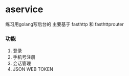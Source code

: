 # aservice
练习用golang写后台的
主要基于 fasthttp 和 fasthttprouter

### 功能
1. 登录
2. 手机号注册
3. 会话管理
4. JSON WEB TOKEN
